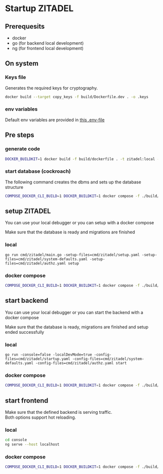 # Startup ZITADEL

## Prerequesits

* docker
* go (for backend local development)
* ng (for frontend local development)


## On system

### Keys file

Generates the required keys for cryptography.

```bash
docker build --target copy_keys -f build/Dockerfile.dev . -o .keys
```

### env variables

Default env variables are provided in [this .env-file](build/local/local.env)

## Pre steps

### generate code

```bash
DOCKER_BUILDKIT=1 docker build -f build/dockerfile . -t zitadel:local --target go-copy -o .
```

### start database (cockroach)

The following command creates the dbms and sets up the database structure

```bash
COMPOSE_DOCKER_CLI_BUILD=1 DOCKER_BUILDKIT=1 docker compose -f ./build/local/docker-compose-dev.yml up db db-migrations
```

## setup ZITADEL

You can use your local debugger or you can setup with a docker compose

Make sure that the database is ready and migrations are finished

### local

`go run cmd/zitadel/main.go -setup-files=cmd/zitadel/setup.yaml -setup-files=cmd/zitadel/system-defaults.yaml -setup-files=cmd/zitadel/authz.yaml setup`

### docker compose

```bash
COMPOSE_DOCKER_CLI_BUILD=1 DOCKER_BUILDKIT=1 docker compose -f ./build/local/docker-compose-dev.yml up --exit-code-from db-migrations db-migrations
```

## start backend

You can use your local debugger or you can start the backend with a docker compose

Make sure that the database is ready, migrations are finished and setup ended successfully

### local

`go run -console=false -localDevMode=true -config-files=cmd/zitadel/startup.yaml -config-files=cmd/zitadel/system-defaults.yaml -config-files=cmd/zitadel/authz.yaml start`

### docker compose

```bash
COMPOSE_DOCKER_CLI_BUILD=1 DOCKER_BUILDKIT=1 docker compose -f ./build/local/docker-compose-dev.yml up backend-run
```

## start frontend

Make sure that the defined backend is serving traffic.  
Both options support hot reloading.


### local

```bash
cd console
ng serve --host localhost
```

### docker compose

```bash
COMPOSE_DOCKER_CLI_BUILD=1 DOCKER_BUILDKIT=1 docker compose -f ./build/local/docker-compose-dev.yml up frontend-local-run
```